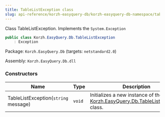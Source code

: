 ```yaml
---
title: TableListException class
slug: api-reference/korzh-easyquery-db/korzh-easyquery-db-namespace/tablelistexception-class
---
```



Class TableListException.  Implements the `System.Exception`
```csharp
public class Korzh.EasyQuery.Db.TableListException
    : Exception

```
Package: `Korzh.EasyQuery.Db` (targets: `netstandard2.0`)

Assembly: `Korzh.EasyQuery.Db.dll`

### Constructors

| Name | Type | Description | 
| --- | --- | --- | 
| TableListException(`string` message) | `void` | Initializes a new instance of the [Korzh.EasyQuery.Db.TableListException](/api-reference/korzh-easyquery-db/korzh-easyquery-db-namespace/tablelistexception-class) class. |